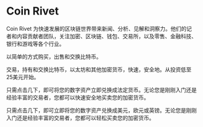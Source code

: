 # 

# Coin Rivet

Coin Rivet 为快速发展的区块链世界带来新闻、分析、见解和洞察力。他们的记者和内容贡献者团队，关注加密、区块链、钱包、交易所，以及零售、金融科技、银行和游戏等各个行业。

以简单的方式购买，出售和交换比特币。

交易，持有和交换比特币，以太坊和其他加密货币，快速，安全地。从投资低至25美元开始。

只需点击几下，即可将您的数字资产立即兑换成法定货币。无论您是刚刚入门还是经验丰富的交易者，您都可以快速安全地买卖您的加密货币。

只需点击几下，即可立即将您的数字资产兑换成美元，欧元或英镑。无论您是刚刚入门还是经验丰富的交易者，您都可以轻松买卖您的加密货币。

